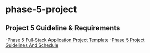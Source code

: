 # phase-5-project
## Project 5 Guideline & Requirements
-[Phase 5 Full-Stack Application Project Template](https://my.learn.co/courses/655/pages/phase-5-full-stack-application-project-template?module_item_id=90938)
-[Phase 5 Project Guidelines And Schedule](https://my.learn.co/courses/655/pages/phase-5-project-guidelines-and-schedule?module_item_id=83806)
